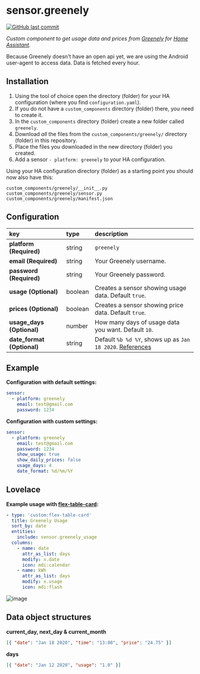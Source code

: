 # sensor.greenely
[![GitHub last commit](https://img.shields.io/github/last-commit/linsvensson/sensor.greenely)](https://github.com/linsvensson/sensor.greenely)

_Custom component to get usage data and prices from [Greenely](https://www.greenely.se/) for [Home Assistant](https://www.home-assistant.io/)._

Because Greenely doesn't have an open api yet, we are using the Android user-agent to access data.
Data is fetched every hour.

## Installation
1. Using the tool of choice open the directory (folder) for your HA configuration (where you find `configuration.yaml`).
2. If you do not have a `custom_components` directory (folder) there, you need to create it.
3. In the `custom_components` directory (folder) create a new folder called `greenely`.
4. Download _all_ the files from the `custom_components/greenely/` directory (folder) in this repository.
5. Place the files you downloaded in the new directory (folder) you created.
6. Add a sensor `- platform: greenely` to your HA configuration.

Using your HA configuration directory (folder) as a starting point you should now also have this:

```text
custom_components/greenely/__init__.py
custom_components/greenely/sensor.py
custom_components/greenely/manifest.json
```

## Configuration
key | type | description
:--- | :--- | :---
**platform (Required)** | string | `greenely`
**email (Required)** | string | Your Greenely username.
**password (Required)** | string | Your Greenely password.
**usage (Optional)** | boolean | Creates a sensor showing usage data. Default `true`.
**prices (Optional)** | boolean | Creates a sensor showing price data. Default `true`.
**usage_days (Optional)** | number | How many days of usage data you want. Default `10`.
**date_format (Optional)** | string | Default `%b %d %Y`, shows up as `Jan 18 2020`. [References](https://strftime.org/)

## Example
**Configuration with default settings:**
```yaml
sensor:
  - platform: greenely
    email: test@gmail.com
    password: 1234
```

**Configuration with custom settings:**
```yaml
sensor:
  - platform: greenely
    email: test@gmail.com
    password: 1234
    show_usage: true
    show_daily_prices: false
    usage_days: 4
    date_format: %d/%m/%Y
```

## Lovelace
**Example usage with [flex-table-card](https://github.com/custom-cards/flex-table-card):**
```yaml
- type: 'custom:flex-table-card'
  title: Greenely Usage
  sort_by: date
  entities:
    include: sensor.greenely_usage
  columns:
    - name: date
      attr_as_list: days
      modify: x.date
      icon: mdi:calendar
    - name: kWh
      attr_as_list: days
      modify: x.usage
      icon: mdi:flash
```

![image](https://user-images.githubusercontent.com/5594088/72650563-2b67aa80-3981-11ea-8101-d54dfb337ee8.PNG)

## Data object structures
**current_day, next_day & current_month**
```json
[{ "date": "Jan 18 2020", "time": "13:00", "price": "24.75" }]
```
**days**
```json
[{ "date": "Jan 12 2020", "usage": "1.0" }]
```
